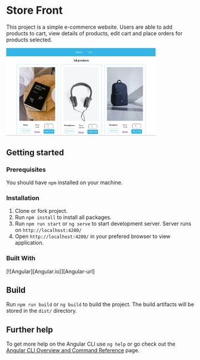 # Store Front

This project is a simple e-commerce website. 
Users are able to add products to cart, view details of products, edit cart and place orders for products selected.

<img src="src/assets/images/Screenshot.png" alt="Logo" width="400" height="">


## Getting started

### Prerequisites

You should have `npm` installed on your machine.

### Installation
1. Clone or fork project.
2. Run `npm install` to install all packages.
3. Run `npm run start` or `ng serve` to start development server. Server runs on `http://localhost:4200/`  
4. Open `http://localhost:4200/` in your prefered browser to view application.

### Built With

[![Angular][Angular.io]][Angular-url]



## Build

Run `npm run build` or `ng build` to build the project. The build artifacts will be stored in the `dist/` directory.

## Further help

To get more help on the Angular CLI use `ng help` or go check out the [Angular CLI Overview and Command Reference](https://angular.io/cli) page.
